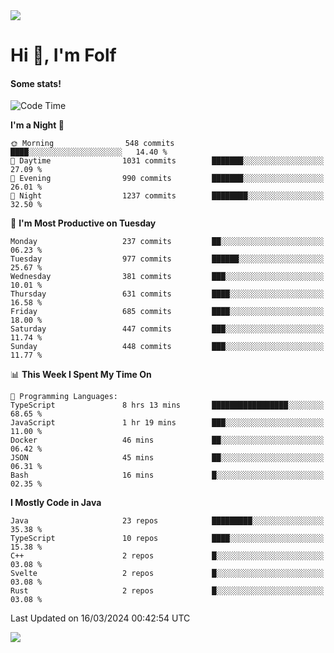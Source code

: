 <img src="https://komarev.com/ghpvc/?username=itsfolf"/>
<h1>Hi 👋, I'm Folf</h1>


#### Some stats!
<!--START_SECTION:waka-->
![Code Time](http://img.shields.io/badge/Code%20Time-2%2C160%20hrs%203%20mins-blue)

**I'm a Night 🦉** 

```text
🌞 Morning                548 commits         ████░░░░░░░░░░░░░░░░░░░░░   14.40 % 
🌆 Daytime                1031 commits        ███████░░░░░░░░░░░░░░░░░░   27.09 % 
🌃 Evening                990 commits         ███████░░░░░░░░░░░░░░░░░░   26.01 % 
🌙 Night                  1237 commits        ████████░░░░░░░░░░░░░░░░░   32.50 % 
```
📅 **I'm Most Productive on Tuesday** 

```text
Monday                   237 commits         ██░░░░░░░░░░░░░░░░░░░░░░░   06.23 % 
Tuesday                  977 commits         ██████░░░░░░░░░░░░░░░░░░░   25.67 % 
Wednesday                381 commits         ███░░░░░░░░░░░░░░░░░░░░░░   10.01 % 
Thursday                 631 commits         ████░░░░░░░░░░░░░░░░░░░░░   16.58 % 
Friday                   685 commits         ████░░░░░░░░░░░░░░░░░░░░░   18.00 % 
Saturday                 447 commits         ███░░░░░░░░░░░░░░░░░░░░░░   11.74 % 
Sunday                   448 commits         ███░░░░░░░░░░░░░░░░░░░░░░   11.77 % 
```


📊 **This Week I Spent My Time On** 

```text
💬 Programming Languages: 
TypeScript               8 hrs 13 mins       █████████████████░░░░░░░░   68.65 % 
JavaScript               1 hr 19 mins        ███░░░░░░░░░░░░░░░░░░░░░░   11.00 % 
Docker                   46 mins             ██░░░░░░░░░░░░░░░░░░░░░░░   06.42 % 
JSON                     45 mins             ██░░░░░░░░░░░░░░░░░░░░░░░   06.31 % 
Bash                     16 mins             █░░░░░░░░░░░░░░░░░░░░░░░░   02.35 % 
```

**I Mostly Code in Java** 

```text
Java                     23 repos            █████████░░░░░░░░░░░░░░░░   35.38 % 
TypeScript               10 repos            ████░░░░░░░░░░░░░░░░░░░░░   15.38 % 
C++                      2 repos             █░░░░░░░░░░░░░░░░░░░░░░░░   03.08 % 
Svelte                   2 repos             █░░░░░░░░░░░░░░░░░░░░░░░░   03.08 % 
Rust                     2 repos             █░░░░░░░░░░░░░░░░░░░░░░░░   03.08 % 
```




 Last Updated on 16/03/2024 00:42:54 UTC
<!--END_SECTION:waka-->
<a src="https://discord.com/users/1090088995976925305"><img src="https://lanyard-profile-readme.vercel.app/api/1090088995976925305"/></a></td> 
